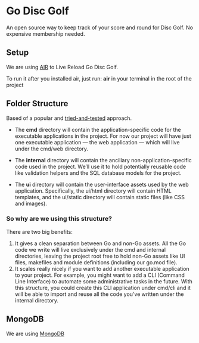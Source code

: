 # Go Disc Golf

An open source way to keep track of your score and round for Disc Golf. No expensive membership needed.

## Setup

We are using [AIR](https://github.com/air-verse/air) to Live Reload Go Disc Golf.

To run it after you installed air, just run: **air** in your terminal in the root of the project

## Folder Structure

Based of a popular and [tried-and-tested](https://go.dev/doc/modules/layout#server-project) approach.

- The **cmd** directory will contain the application-specific code for the executable applications in the project. For now our project will have just one executable application — the web application — which will live under the cmd/web directory.

- The **internal** directory will contain the ancillary non-application-specific code used in the project. We’ll use it to hold potentially reusable code like validation helpers and the SQL database models for the project.

- The **ui** directory will contain the user-interface assets used by the web application. Specifically, the ui/html directory will contain HTML templates, and the ui/static directory will contain static files (like CSS and images).

### So why are we using this structure?

There are two big benefits:

1. It gives a clean separation between Go and non-Go assets. All the Go code we write will
   live exclusively under the cmd and internal directories, leaving the project root free to hold non-Go assets like UI files, makefiles and module definitions (including our go.mod file).
2. It scales really nicely if you want to add another executable application to your project. For example, you might want to add a CLI (Command Line Interface) to automate some administrative tasks in the future. With this structure, you could create this CLI application under cmd/cli and it will be able to import and reuse all the code you’ve written under the internal directory.

## MongoDB

We are using [MongoDB](https://cloud.mongodb.com/)

